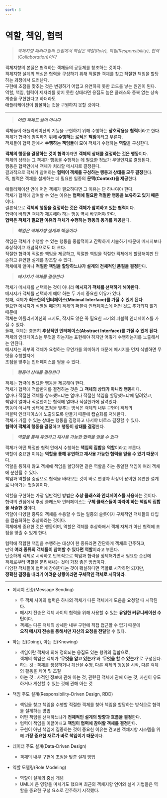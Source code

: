 ```yaml
---
sort: 3
---
```


# 역할, 책임, 협력

> *객체지향 패러다임의 관점에서 핵심은 역할(Role), 책임(Responsibility), 협력(Collaboration)이다*

객체지향의 본질은 협력하는 객체들의 공동체를 창조하는 것이다.  
객체지향 설계의 핵심은 협력을 구성하기 위해 적절한 객체를 찾고 적절한 책임을 할당하는 과정에서 드러난다.  
구현에 초점을 맞추는 것은 변경하기 어렵고 유연하지 못한 코드를 낳는 원인이 된다.  
역할, 책임, 협력이 제자리를 찾지 못한 상태라면 응집도 높은 클래스와 중복 없는 상속 계층을 구현한다고 하더라도  
애플리케이션이 침몰하는 것을 구원하지 못할 것이다.

---

> ***어떤 객체도 섬이 아니다***

객체들이 애플리케이션의 기능을 구현하기 위해 수행하는 **상호작용**을 **협력**이라고 한다.  
객체가 협력에 참여하기 위해 **수행하는 로직**은 **책임**이라고 부른다.  
객체들이 협력 안에서 **수행하는 책임들**이 모여 객체가 수행하는 **역할**을 구성한다.

**객체의 행동을 결정하는 것이 협력**이라면 **객체의 상태를 결정하는 것은 행동**이다.  
객체의 상태는 그 객체가 행동을 수행하는 데 필요한 정보가 무엇인지로 결정된다.  
행동은 협력안에서 객체가 처리할 메시지로 결정된다.  
결과적으로 객체가 참여하는 **협력이 객체를 구성하는 행동과 상태를 모두 결정**한다.  
즉, 협력은 객체를 설계하는 데 필요한 일종의 **문맥(Context)을 제공**한다.

애플리케이션 안에 어떤 객체가 필요하다면 그 이유는 단 하나여야 한다.  
객체가 협력에 참여할 수 있는 이유는 **협력에 필요한 적절한 행동을 보유하고 있기 때문**이다.  
결론적으로 **객체의 행동을 결정하는 것은 객체가 참여하고 있는 협력**이다.  
협력이 바뀌면 객체가 제공해야 하는 행동 역시 바뀌어야 한다.  
**협력은 객체가 필요한 이유와 객체가 수행하는 행동의 동기를 제공**한다.

> ***책임은 객체지향 설계의 핵심이다***

책임은 객체가 수행할 수 있는 행동을 종합적이고 간략하게 서술하기 때문에 메시지보다 추상적이고 개념적으로도 더 크다.  
적절한 협력이 적절한 책임을 제공하고, 적절한 책임을 적절한 객체에게 할당해야만 단순하고 유연한 설계를 창조할 수 있다.  
객체에게 얼마나 **적절한 책임을 할당하느냐가 설계의 전체적인 품질을 결정**한다.

> ***메시지가 객체를 결정한다***

객체가 메시지를 선택하는 것이 아니라 **메시지가 객체를 선택하게 해야한다**.  
메시지가 객체를 선택하게 해야 하는 두 가지 중요한 이유가 있다.  
첫째, 객체가 **최소한의 인터페이스(Minimal Interface)를 가질 수 있게 된다**.  
필요한 메시지가 식별될 때까지 객체의 퍼블릭 인터페이스에 어떤 것도 추가되지 않기 때문에  
객체는 어플리케이션의 크지도, 작지도 않은 꼭 필요한 크기의 퍼블릭 인터페이스를 가질 수 있다.  
둘째, 객체는 충분히 **추상적인 인터페이스(Abstract Interface)를 가질 수 있게 된다**.  
객체의 인터페이스는 무엇을 하는지는 표현해야 하지만 어떻게 수행하는지를 노출해서는 안된다.  
메시지는 외부의 객체가 요청하는 무언가를 의미하기 때문에 메시지를 먼저 식별하면 무엇을 수행할지에  
초점을 맞추는 인터페이스를 얻을 수 있다.

> ***행동이 상태를 결정한다***

객체는 협력에 필요한 행동을 제공해야 한다.  
객체가 협력에 적합한지를 결정하는 것은 그 **객체의 상태가 아니라 행동**이다.  
얼마나 적절한 객체를 창조했느냐는 얼마나 적절한 책임을 할당했느냐에 달려있고,  
책임이 얼마나 적절한지는 협력에 얼마나 적절한가에 달려있다.  
행동이 아니라 상태에 초점을 맞추는 방식은 객체의 내부 구현이 객체의   
퍼블릭 인터페이스에 노출되도록 만들기 때문에 캡슐화를 저해한다.  
객체가 가질 수 있는 상태는 행동을 결정하고 나서야 비로소 결정할 수 있다.  
**협력이 객체의 행동을 결정**하고 **행동이 상태를 결정**한다.
 
> ***역할을 통해 유연하고 재사용 가능한 협력을 얻을 수 있다***

객체가 어떤 특정한 협력 안에서 수행하는 **책임의 집합**을 **역할**이라고 부른다.  
역할이 중요한 이유는 **역할을 통해 유연하고 재사용 가능한 협력을 얻을 수 있기 때문**이다.  
역할을 통하지 않고 객체에 책임을 할당하면 같은 역할을 하는 동일한 책임이 여러 객체에 분산될 수 있다.  
책임과 역할을 중심으로 협력을 바라보는 것이 바로 변경과 확장이 용이한 유연한 설계로 나아가는 첫걸음이다.

역할을 구현하는 가장 일반적인 방법은 **추상 클래스와 인터페이스를 사용**하는 것이다.  
협력의 관점에서 추상 클래스와 인터페이스는 **구체 클래스들이 따라야 하는 책임의 집합을 서술한 것**이다.  
역할이 다양한 종류의 객체를 수용할 수 있는 일종의 슬롯이자 구체적인 객체들의 타입을 캡슐화하는 추상화라는 것이다.   
객체에게 중요한 것은 행동이며, 역할은 객체를 추상화해서 객체 자체가 아닌 협력에 초점을 맞출 수 있게 한다.  

협력에 적합한 책임을 수행하는 대상이 한 종류라면 간단하게 객체로 간주하고,  
만약 **여러 종류의 객체들이 참여할 수 있다면 역할**이라고 부른다.  
단순하게 객체로 시작하고 반복적으로 책임과 협력을 정제해가면서 필요한 순간에  
객체로부터 역할을 분리해내는 것이 가장 좋은 방법이다.  
다양한 객체들이 협력에 참여한다는 것이 확실하다면 역할로 시작하면 되지만,  
**정확한 결정을 내리기 어려운 상황이라면 구체적인 객체로 시작하라**.

___

- 메시지 전송(Message Sending)  
    - 두 객체 사이의 협력은 하나의 객체가 다른 객체에게 도움을 요청할 때 시작된다.
    - 메시지 전송은 객체 사이의 협력을 위해 사용할 수 있는 **유일한 커뮤니케이션 수단**이다.
    - 객체는 다른 객체의 상세한 내부 구현에 직접 접근할 수 없기 때문에  
      **오직 메시지 전송을 통해서만 자신의 요청을 전달**할 수 있다.  
      

- 하는 것(Doing), 아는 것(Knowing)
    - 책임이란 객체에 의해 정의되는 응집도 있는 행위의 집합으로,  
      객체의 책임은 객체가 '**무엇을 알고 있는가**'와 '**무엇을 할 수 있는가**'로 구성된다.
    - 하는 것 : 객체를 생성하거나 계산을 수행, 다른 객체의 행동을 시작, 다른 객체의 활동을 제어 및 조절
    - 아는 것 : 사적인 정보에 관해 아는 것, 관련된 객체에 관해 아는 것, 자신이 유도하거나 계산할 수 있는 것에 관해 아는 것
  
   
- 책임 주도 설계(Responsibility-Driven Design, RDD)
    - 책임을 찾고 책임을 수행할 적절한 객체를 찾아 책임을 할당하는 방식으로 협력을 설계하는 방법
    - 어떤 책임을 선택하느냐가 **전체적인 설계의 방향과 흐름을 결정**한다.
    - 협력이 책임을 이끌어내고 **책임이 협력에 참여할 객체를 결정**한다.
    - 구현이 아닌 책임에 집중하는 것이 중요한 이유는 견고한 객체지향 시스템을 위해 **가장 중요한 재료가 바로 책임이기 때문**이다.


- 데이터 주도 설계(Data-Driven Design)
    - 객체의 내부 구현에 초점을 맞춘 설계 방법
  

- 역할 모델링(Role Modeling)
  - 역할이 설계의 중심 개념
  - UML에 큰 영향을 미치기도 했으며 최근의 객체지향 언어와 설계 기법들은 역할을 중요한 구성 요소로 간주하기 시작했다.

